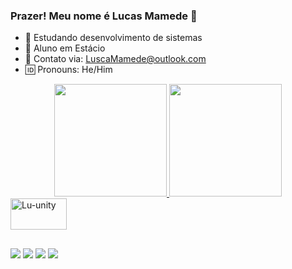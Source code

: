 ### Prazer! Meu nome é Lucas Mamede 👋

- 📖 Estudando desenvolvimento de sistemas
- 📔 Aluno em Estácio
- 📧 Contato via: LuscaMamede@outlook.com
- 🆔 Pronouns: He/Him

<div align="center">
  <a href="https://beacons.ai/luscamamede">
  <img height="180em" src="https://github-readme-stats.vercel.app/api?username=LuscaMamede&show_icons=true&theme=dracula&include_all_commits=true&count_private=true"/>
  <img height="180em" src="https://github-readme-stats.vercel.app/api/top-langs/?username=LuscaMamede&layout=compact&langs_count=7&theme=dracula"/>
</div>
 <img align="center" alt="Lu-unity" height="50" width="90" src="https://img.shields.io/badge/Unity-100000?style=for-the-badge&logo=unity&logoColor=white">

  
</div>
  
  ##
 
<div> 
  <a href="https://instagram.com/luscamamede" target="_blank"><img src="https://img.shields.io/badge/-Instagram-%23E4405F?style=for-the-badge&logo=instagram&logoColor=white" target="_blank"></a>
 	<a href="https://www.twitch.tv/luscamamede" target="_blank"><img src="https://img.shields.io/badge/Twitch-9146FF?style=for-the-badge&logo=twitch&logoColor=white" target="_blank"></a>
  <a href = "mailto:luscamamede@outlook.com"><img src="https://img.shields.io/badge/-Gmail-%23333?style=for-the-badge&logo=gmail&logoColor=white" target="_blank"></a>
  <a href="https://www.linkedin.com/in/luscamamede" target="_blank"><img src="https://img.shields.io/badge/-LinkedIn-%230077B5?style=for-the-badge&logo=linkedin&logoColor=white" target="_blank"></a> 
  
